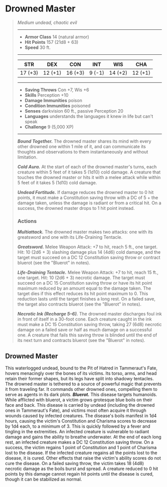 # Drowned Master
>*Medium undead, chaotic evil*
>___
>- **Armor Class** 14 (natural armor)
>- **Hit Points** 157 (21d8 + 63)
>- **Speed** 30 ft.
>___
>|STR|DEX|CON|INT|WIS|CHA|
>|:---:|:---:|:---:|:---:|:---:|:---:|
>|17 (+3)|12 (+1)|16 (+3)|9 (-1)|14 (+2)|12 (+1)|
>___
>- **Saving Throws** Con +7, Wis +6
>- **Skills** Perception +10
>- **Damage Immunities** poison
>- **Condition Immunities** poisoned
>- **Senses** darkvision 60 ft., passive Perception 20
>- **Languages** understands the languages it knew in life but can't speak
>- **Challenge** 9 (5,000 XP)
>___
>***Bound Together.*** The drowned master shares its mind with every other drowned one within 1 mile of it, and can communicate its thoughts and observations to them instantaneously and without limitation.  
>
>***Cold Aura.*** At the start of each of the drowned master's turns, each creature within 5 feet of it takes 5 (1d10) cold damage. A creature that touches the drowned master or hits it with a melee attack while within 5 feet of it takes 5 (1d10) cold damage.  
>
>***Undead Fortitude.*** If damage reduces the drowned master to 0 hit points, it must make a Constitution saving throw with a DC of 5 + the damage taken, unless the damage is radiant or from a critical hit. On a success, the drowned master drops to 1 hit point instead.  
>
>### Actions
>***Multiattack.*** The drowned master makes two attacks: one with its greatsword and one with its Life-Draining Tentacle.  
>
>***Greatsword.*** Melee Weapon Attack: +7 to hit, reach 5 ft., one target. Hit: 10 (2d6 + 3) slashing damage plus 14 (4d6) cold damage, and the target must succeed on a DC 12 Constitution saving throw or contract bluerot (see the "Bluerot" in notes).  
>
>***Life-Draining Tentacle.*** Melee Weapon Attack: +7 to hit, reach 15 ft., one target. Hit: 10 (2d6 + 3) necrotic damage. The target must succeed on a DC 15 Constitution saving throw or have its hit point maximum reduced by an amount equal to the damage taken. The target dies if this effect reduces its hit point maximum to 0. This reduction lasts until the target finishes a long rest. On a failed save, the target also contracts bluerot (see the "Bluerot" in notes).  
>
>***Necrotic Ink (Recharge 5–6).*** The drowned master discharges foul ink in front of itself in a 30-foot cone. Each creature caught in the ink must make a DC 15 Constitution saving throw, taking 27 (6d8) necrotic damage on a failed save or half as much damage on a successful one. A creature that fails this saving throw is blinded until the end of its next turn and contracts bluerot (see the "Bluerot" in notes).
## Drowned Master
This waterlogged undead, bound to the Pit of Hatred in Tammeraut's Fate, hovers menacingly over the bones of its victims. Its torso, arms, and head retain their former shapes, but its legs have split into shadowy tentacles. The drowned master is tethered to a source of powerful magic that prevents it from traveling far. It commands other drowned ones, compelling them to serve as agents in its dark plots.
***Bluerot.*** This disease targets humanoids. While afflicted with bluerot, a victim grows grotesque blue boils on their face and back. This disease is carried by undead (including the drowned ones in Tammeraut's Fate), and victims most often acquire it through wounds caused by infected creatures. The disease's boils manifest in 1d4 hours, causing the victim's Constitution and Charisma scores to decrease by 1d4 each, to a minimum of 3. This is quickly followed by a fever and tingling in the extremities. An infected creature is vulnerable to radiant damage and gains the ability to breathe underwater.
At the end of each long rest, an infected creature makes a DC 12 Constitution saving throw. On a success, the victim regains 1 point of Constitution and 1 point of Charisma lost to the disease. If the infected creature regains all the points lost to the disease, it is cured. Other effects that raise the victim's ability scores do not cure the disease. On a failed saving throw, the victim takes 18 (4d8) necrotic damage as the boils burst and spread. A creature reduced to 0 hit points by this damage cannot regain hit points until the disease is cured, though it can be stabilized as normal.